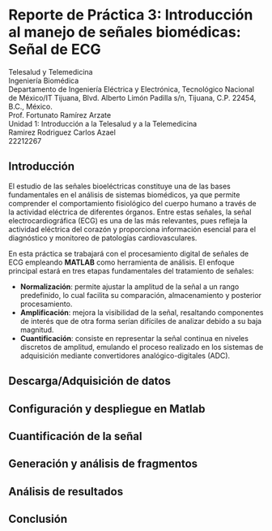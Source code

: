 # Reporte de Práctica 3: Introducción al manejo de señales biomédicas: Señal de ECG
Telesalud y Telemedicina  
Ingeniería Biomédica  
Departamento de Ingeniería Eléctrica y Electrónica, Tecnológico Nacional de México/IT Tijuana, Blvd. Alberto Limón Padilla s/n, Tijuana, C.P. 22454, B.C., México.  
Prof. Fortunato Ramírez Arzate  
Unidad 1: Introducción a la Telesalud y a la Telemedicina  
Ramirez Rodriguez Carlos Azael  
22212267  

## Introducción

El estudio de las señales bioeléctricas constituye una de las bases fundamentales en el análisis de sistemas biomédicos, ya que permite comprender el comportamiento fisiológico del cuerpo humano a través de la actividad eléctrica de diferentes órganos. Entre estas señales, la señal electrocardiográfica (ECG) es una de las más relevantes, pues refleja la actividad eléctrica del corazón y proporciona información esencial para el diagnóstico y monitoreo de patologías cardiovasculares.

En esta práctica se trabajará con el procesamiento digital de señales de ECG empleando **MATLAB** como herramienta de análisis. El enfoque principal estará en tres etapas fundamentales del tratamiento de señales:

- **Normalización**: permite ajustar la amplitud de la señal a un rango predefinido, lo cual facilita su comparación, almacenamiento y posterior procesamiento.
- **Amplificación**: mejora la visibilidad de la señal, resaltando componentes de interés que de otra forma serían difíciles de analizar debido a su baja magnitud.
- **Cuantificación**: consiste en representar la señal continua en niveles discretos de amplitud, emulando el proceso realizado en los sistemas de adquisición mediante convertidores analógico-digitales (ADC).

## Descarga/Adquisición de datos



## Configuración y despliegue en Matlab

## Cuantificación de la señal

## Generación y análisis de fragmentos

## Análisis de resultados

## Conclusión


